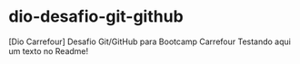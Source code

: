 # dio-desafio-git-github
[Dio Carrefour] Desafio Git/GitHub para Bootcamp Carrefour
Testando aqui um texto no Readme!

